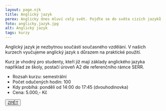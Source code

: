 ```yaml
---
layout: page.njk
title: Anglický jazyk
perex: Anglicky dnes mluví celý svět. Pojďte se do světa cizích jazyků ponořit s námi!
foto: anglicky.jazyk.jpg
alt: Anglický jazyk
tags: kurzy
---
```


<div class="clanek">

Anglický jazyk je nezbytnou součástí současného vzdělání. V našich kurzech vyučujeme anglický jazyk s důrazem na praktické použití.

Kurz je vhodný pro studenty, kteří již mají základy anglického jazyka například ze školy, postačí úroveň A2 dle referenčního rámce SERR.

- Rozsah kurzu: semestrální
- Počet odučených hodin: 100
- Kdy probíhá: pondělí od 14:00 do 17:45 (dvouhodinovka)
- Cena: 5.000,- Kč

<button class="button__back"><a class="button__back--klik" href="/kurzy/">ZPĚT</a></button>

</div>



